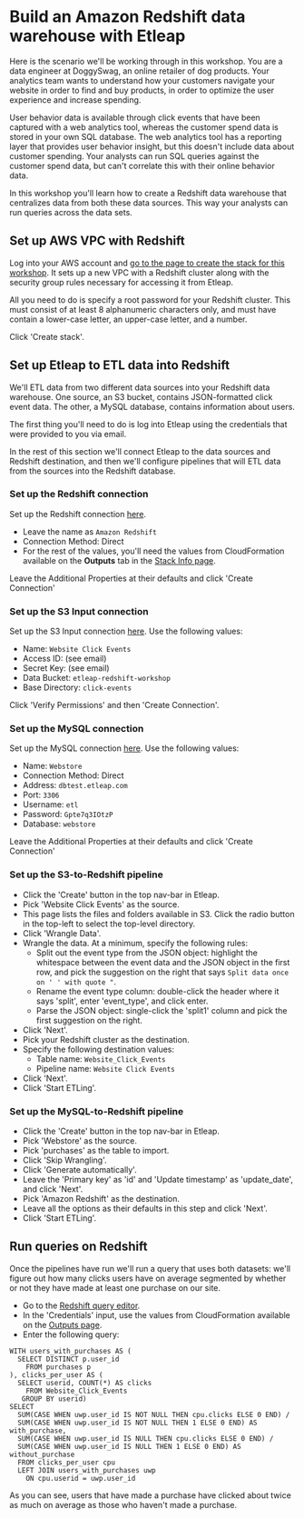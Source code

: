 # Build an Amazon Redshift data warehouse with Etleap

Here is the scenario we'll be working through in this workshop. You are a data engineer at DoggySwag, an online retailer of dog products. Your analytics team wants to understand how your customers navigate your website in order to find and buy products, in order to optimize the user experience and increase spending.

User behavior data is available through click events that have been captured with a web analytics tool, whereas the customer spend data is stored in your own SQL database. The web analytics tool has a reporting layer that provides user behavior insight, but this doesn't include data about customer spending. Your analysts can run SQL queries against the customer spend data, but can't correlate this with their online behavior data.

In this workshop you'll learn how to create a Redshift data warehouse that centralizes data from both these data sources. This way your analysts can run queries across the data sets.


## Set up AWS VPC with Redshift

Log into your AWS account and [go to the page to create the stack for this workshop](https://console.aws.amazon.com/cloudformation/home?region=us-east-1#/stacks/quickcreate?templateUrl=https%3A%2F%2Fs3.amazonaws.com%2Fetleap-redshift-workshop%2Fcloudformation-templates%2Fcf-template.yaml&stackName=EtleapRedshiftDevDayStack). It sets up a new VPC with a Redshift cluster along with the security group rules necessary for accessing it from Etleap.

All you need to do is specify a root password for your Redshift cluster. This must consist of at least 8 alphanumeric characters only, and must have contain a lower-case letter, an upper-case letter, and a number.

Click 'Create stack'.


## Set up Etleap to ETL data into Redshift

We'll ETL data from two different data sources into your Redshift data warehouse. One source, an S3 bucket, contains JSON-formatted click event data. The other, a MySQL database, contains information about users. 

The first thing you'll need to do is log into Etleap using the credentials that were provided to you via email.

In the rest of this section we'll connect Etleap to the data sources and Redshift destination, and then we'll configure pipelines that will ETL data from the sources into the Redshift database.


### Set up the Redshift connection

Set up the Redshift connection [here](https://app.etleap.com/#/connections/new/REDSHIFT). 
- Leave the name as `Amazon Redshift`
- Connection Method: Direct
- For the rest of the values, you'll need the values from CloudFormation available on the **Outputs** tab in the [Stack Info page](https://console.aws.amazon.com/cloudformation/home?region=us-east-1). 

Leave the Additional Properties at their defaults and click 'Create Connection'

### Set up the S3 Input connection

Set up the S3 Input connection [here](https://app.etleap.com/#/connections/new/S3_INPUT). Use the following values:

- Name: `Website Click Events`
- Access ID: (see email)
- Secret Key: (see email)
- Data Bucket: `etleap-redshift-workshop`
- Base Directory: `click-events`

Click 'Verify Permissions' and then 'Create Connection'.

### Set up the MySQL connection

Set up the MySQL connection [here](https://app.etleap.com/#/connections/new/MYSQL). Use the following values:

- Name: `Webstore`
- Connection Method: Direct
- Address: `dbtest.etleap.com`
- Port: `3306`
- Username: `etl`
- Password: `Gpte7q3IOtzP`
- Database: `webstore`

Leave the Additional Properties at their defaults and click 'Create Connection'

### Set up the S3-to-Redshift pipeline

- Click the 'Create' button in the top nav-bar in Etleap.
- Pick 'Website Click Events' as the source.
- This page lists the files and folders available in S3. Click the radio button in the top-left to select the top-level directory.
- Click 'Wrangle Data'.
- Wrangle the data. At a minimum, specify the following rules:
  - Split out the event type from the JSON object: highlight the whitespace between the event data and the JSON object in the first row, and pick the suggestion on the right that says `Split data once on ' ' with quote "`.
  - Rename the event type column: double-click the header where it says 'split', enter 'event_type', and click enter.
  - Parse the JSON object: single-click the 'split1' column and pick the first suggestion on the right.
- Click 'Next'.
- Pick your Redshift cluster as the destination.
- Specify the following destination values:
  - Table name: `Website_Click_Events`
  - Pipeline name: `Website Click Events`
- Click 'Next'.
- Click 'Start ETLing'.

### Set up the MySQL-to-Redshift pipeline

- Click the 'Create' button in the top nav-bar in Etleap.
- Pick 'Webstore' as the source.
- Pick 'purchases' as the table to import.
- Click 'Skip Wrangling'.
- Click 'Generate automatically'.
- Leave the 'Primary key' as 'id' and 'Update timestamp' as 'update_date', and click 'Next'.
- Pick 'Amazon Redshift' as the destination.
- Leave all the options as their defaults in this step and click 'Next'.
- Click 'Start ETLing'.



## Run queries on Redshift

Once the pipelines have run we'll run a query that uses both datasets: we'll figure out how many clicks users have on average segmented by whether or not they have made at least one purchase on our site.	

- Go to the [Redshift query editor](https://console.aws.amazon.com/redshift/home?region=us-east-1#query:).
- In the 'Credentials' input, use the values from CloudFormation available on the [Outputs page](https://console.aws.amazon.com/cloudformation/home?region=us-east-1#/stacks/outputs).
- Enter the following query:

```
WITH users_with_purchases AS (
  SELECT DISTINCT p.user_id
    FROM purchases p
), clicks_per_user AS (
  SELECT userid, COUNT(*) AS clicks
    FROM Website_Click_Events
   GROUP BY userid)
SELECT
  SUM(CASE WHEN uwp.user_id IS NOT NULL THEN cpu.clicks ELSE 0 END) /
  SUM(CASE WHEN uwp.user_id IS NOT NULL THEN 1 ELSE 0 END) AS with_purchase,
  SUM(CASE WHEN uwp.user_id IS NULL THEN cpu.clicks ELSE 0 END) /
  SUM(CASE WHEN uwp.user_id IS NULL THEN 1 ELSE 0 END) AS without_purchase
  FROM clicks_per_user cpu
  LEFT JOIN users_with_purchases uwp
    ON cpu.userid = uwp.user_id
```

As you can see, users that have made a purchase have clicked about twice as much on average as those who haven't made a purchase.
